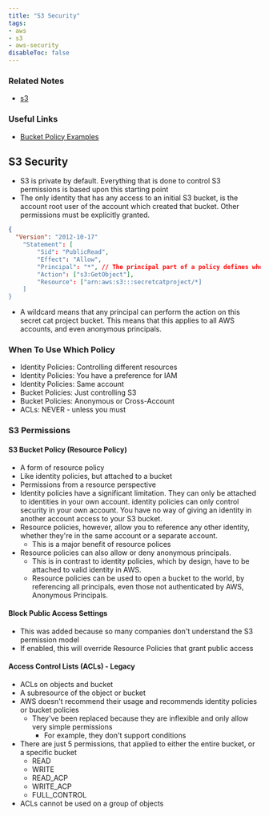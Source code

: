 ```yaml
---
title: "S3 Security"
tags:
- aws
- s3
- aws-security
disableToc: false
---
```


### Related Notes
- [s3](/notes/aws/s3/s3.md)

### Useful Links
- [Bucket Policy Examples](https://docs.aws.amazon.com/AmazonS3/latest/userguide/example-bucket-policies.html)

## S3 Security
- S3 is private by default. Everything that is done to control S3 permissions is based upon this starting point
- The only identity that has any access to an initial S3 bucket, is the account root user of the account which created that bucket. Other permissions must be explicitly granted.

```json
{
  "Version": "2012-10-17"
	"Statement": [
		"Sid": "PublicRead",
		"Effect": "Allow",
		"Principal": "*", // The principal part of a policy defines who that statement applies to. (which identities, principal)
		"Action": ["s3:GetObject"],
		"Resource": ["arn:aws:s3:::secretcatproject/*]
	]
}
```
- A wildcard means that any principal can perform the action on this secret cat project bucket. This means that this applies to all AWS accounts, and even anonymous principals.

### When To Use Which Policy
- Identity Policies: Controlling different resources
- Identity Policies: You have a preference for IAM
- Identity Policies: Same account
- Bucket Policies: Just controlling S3
- Bucket Policies: Anonymous or Cross-Account
- ACLs: NEVER - unless you must

### S3 Permissions

#### S3 Bucket Policy (Resource Policy)
-  A form of resource policy
- Like identity policies, but attached to a bucket
- Permissions from a resource perspective
- Identity policies have a significant limitation. They can only be attached to identities in your own account. identity policies can only control security in your own account. You have no way of giving an identity in another account access to your S3 bucket.
- Resource policies, however, allow you to reference any other identity, whether they're in the same account or a separate account.
	- This is a major benefit of resource polices
- Resource policies can also allow or deny anonymous principals.
	- This is in contrast to identity policies, which by design, have to be attached to valid identity in AWS.
	- Resource policies can be used to open a bucket to the world, by referencing all principals, even those not authenticated by AWS, Anonymous Principals.
	
#### Block Public Access Settings
- This was added because so many companies don't understand the S3 permission model
- If enabled, this will override Resource Policies that grant public access

#### Access Control Lists (ACLs) - Legacy
- ACLs on objects and bucket
- A subresource of the object or bucket
- AWS doesn't recommend their usage and recommends identity policies or bucket policies
	- They've been replaced because they are inflexible and only allow very simple permissions
		- For example, they don't support conditions
- There are just 5 permissions, that applied to either the entire bucket, or a specific bucket
	- READ
	- WRITE
	- READ_ACP
	- WRITE_ACP
	- FULL_CONTROL
- ACLs cannot be used on a group of objects